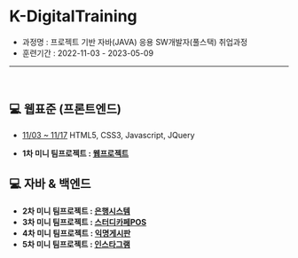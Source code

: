 # K-DigitalTraining   
+ 과정명 : 프로젝트 기반 자바(JAVA) 응용 SW개발자(풀스택) 취업과정   
+ 훈련기간 : 2022-11-03 - 2023-05-09
----------------------------------------------
<br/>

## :computer: 웹표준 (프론트엔드)
+ [11/03 ~ 11/17](https://github.com/gpdms/K-DigitalTraining/tree/main/frontend)
HTML5, CSS3, Javascript, JQuery   


+ **1차 미니 팀프로젝트 : [웹프로젝트](https://github.com/gpdms/K-DigitalTraining/tree/main/frontend/%EC%9B%B9%ED%94%84%EB%A1%9C%EC%A0%9D%ED%8A%B8)**



## :computer: 자바 & 백엔드

+ **2차 미니 팀프로젝트 : [은행시스템](https://github.com/gpdms/K-DigitalTraining/tree/main/JavaProgramming1/bankingApp/src/bankingApp)**
+ **3차 미니 팀프로젝트 : [스터디카페POS]()**
+ **4차 미니 팀프로젝트 : [익명게시판]()**
+ **5차 미니 팀프로젝트 : [인스타그램]()**